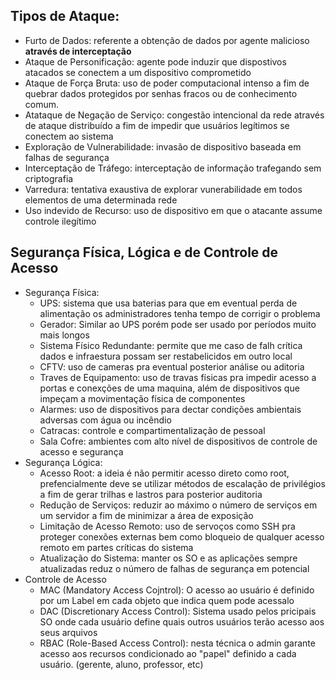 ## Tipos de Ataque:
- Furto de Dados: referente a obtenção de dados por agente malicioso **através de interceptação**
- Ataque de Personificação: agente pode induzir que dispostivos atacados se conectem a um dispositivo comprometido
- Ataque de Força Bruta: uso de poder computacional intenso a fim de quebrar dados protegidos por senhas fracos ou de conhecimento comum.
- Atataque de Negação de Serviço: congestão intencional da rede através de ataque distribuído a fim de impedir que usuários legítimos se conectem ao sistema
- Exploração de Vulnerabilidade: invasão de dispositivo baseada em falhas de segurança
- Interceptação de Tráfego: interceptação de informação trafegando sem criptografia 
- Varredura: tentativa exaustiva de explorar vunerabilidade em todos elementos de uma determinada rede
- Uso indevido de Recurso: uso de dispositivo em que o atacante assume controle ilegítimo

## Segurança Física, Lógica e de Controle de Acesso
- Segurança Física:
	- UPS: sistema que usa baterias para que em eventual perda de alimentação os administradores tenha tempo de corrigir o problema
	- Gerador: Similar ao UPS porém pode ser usado por períodos muito mais longos
	- Sistema Físico Redundante: permite que me caso de falh crítica dados e infraestura possam ser restabelicidos em outro local
	- CFTV: uso de cameras pra eventual posterior análise ou aditoria
	- Traves de Equipamento: uso de travas físicas pra impedir acesso a portas e conexções de uma maquina, além de dispositivos que impeçam a movimentação física de componentes
	- Alarmes: uso de dispositivos para dectar condições ambientais adversas com água ou incêndio
	- Catracas: controle e compartimentalização de pessoal
	- Sala Cofre: ambientes com alto nível de dispositivos de controle de acesso e segurança
- Segurança Lógica: 
	- Acesso Root: a ideia é não permitir acesso direto como root, prefencialmente deve se utilizar métodos de escalação de privilégios a fim de gerar trilhas e lastros para posterior auditoria
	- Redução de Serviços: reduzir ao máximo o número de serviços em um servidor a fim de minimizar a área de exposição
	- Limitação de Acesso Remoto: uso de servoços como SSH pra proteger conexões externas bem como bloqueio de qualquer acesso remoto em partes críticas do sistema
	- Atualização do Sistema: manter os SO e as aplicações sempre atualizadas reduz o número de falhas de segurança em potencial
- Controle de Acesso
	- MAC (Mandatory Access Cojntrol): O acesso ao usuário é definido por um Label em cada objeto que indica quem pode acessalo
	- DAC (Discretionary Access Control): Sistema usado pelos pricipais SO onde cada usuário define quais outros usuários terão acesso aos seus arquivos
	- RBAC (Role-Based Access Control): nesta técnica o admin garante acesso aos recursos condicionado ao "papel" definido a cada usuário. (gerente, aluno, professor, etc)
	